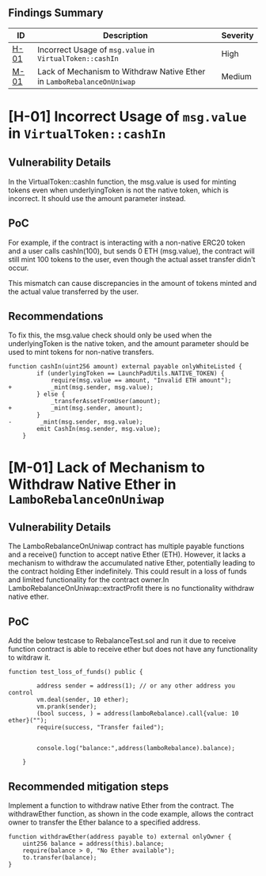 ## Findings Summary

| ID                                                                                                                    | Description | Severity |
|-----------------------------------------------------------------------------------------------------------------------| - |----------|
| [H-01](#[l-03-not-emitting-events-for-important-state-changes](https://codehawks.cyfrin.io/c/2024-09-stakelink/s/97)) | Incorrect Usage of `msg.value` in `VirtualToken::cashIn` | High     |
| [M-01](#[l-03-not-emitting-events-for-important-state-changes](https://codehawks.cyfrin.io/c/2024-09-stakelink/s/97)) | Lack of Mechanism to Withdraw Native Ether in `LamboRebalanceOnUniwap`| Medium   |

# [H-01] Incorrect Usage of `msg.value` in `VirtualToken::cashIn`

## Vulnerability Details
In the VirtualToken::cashIn function, the msg.value is used for minting tokens even when underlyingToken is not the native token, which is incorrect. It should use the amount parameter instead.


## PoC
For example, if the contract is interacting with a non-native ERC20 token and a user calls cashIn(100), but sends 0 ETH (msg.value), the contract will still mint 100 tokens to the user, even though the actual asset transfer didn't occur.

This mismatch can cause discrepancies in the amount of tokens minted and the actual value transferred by the user.

## Recommendations
To fix this, the msg.value check should only be used when the underlyingToken is the native token, and the amount parameter should be used to mint tokens for non-native transfers.
```solidity
function cashIn(uint256 amount) external payable onlyWhiteListed {
        if (underlyingToken == LaunchPadUtils.NATIVE_TOKEN) {
            require(msg.value == amount, "Invalid ETH amount");
+           _mint(msg.sender, msg.value);
        } else {
            _transferAssetFromUser(amount);
+           _mint(msg.sender, amount);
        }
-        _mint(msg.sender, msg.value);
        emit CashIn(msg.sender, msg.value);
    }
```

# [M-01] Lack of Mechanism to Withdraw Native Ether in `LamboRebalanceOnUniwap`

## Vulnerability Details
The LamboRebalanceOnUniwap contract has multiple payable functions and a receive() function to accept native Ether (ETH). However, it lacks a mechanism to withdraw the accumulated native Ether, potentially leading to the contract holding Ether indefinitely. This could result in a loss of funds and limited functionality for the contract owner.In LamboRebalanceOnUniwap::extractProfit there is no functionality withdraw native ether.

## PoC
Add the below testcase to RebalanceTest.sol and run it due to receive function contract is able to receive ether but does not have any functionality to witdraw it.
```solidity
function test_loss_of_funds() public {
        
        address sender = address(1); // or any other address you control
        vm.deal(sender, 10 ether);
        vm.prank(sender);
        (bool success, ) = address(lamboRebalance).call{value: 10 ether}("");
        require(success, "Transfer failed");

        
        console.log("balance:",address(lamboRebalance).balance);
        
    }
```

## Recommended mitigation steps
Implement a function to withdraw native Ether from the contract. The withdrawEther function, as shown in the code example, allows the contract owner to transfer the Ether balance to a specified address.

```solidity
function withdrawEther(address payable to) external onlyOwner {
    uint256 balance = address(this).balance;
    require(balance > 0, "No Ether available");
    to.transfer(balance);
}
```
